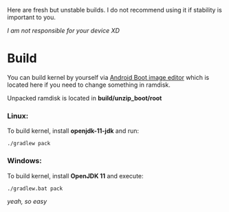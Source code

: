 
Here are fresh but unstable builds. I do not recommend using it if stability is important to you.


*I am not responsible for your device XD*

# Build

You can build kernel by yourself via [Android Boot image editor](https://github.com/cfig/Android_boot_image_editor) which is located here if you need to change something in ramdisk.

Unpacked ramdisk is located in **build/unzip_boot/root**

### Linux:

To build kernel, install **openjdk-11-jdk** and run:

    ./gradlew pack

### Windows:

To build kernel, install **OpenJDK 11** and execute:

    ./gradlew.bat pack

*yeah, so easy*

